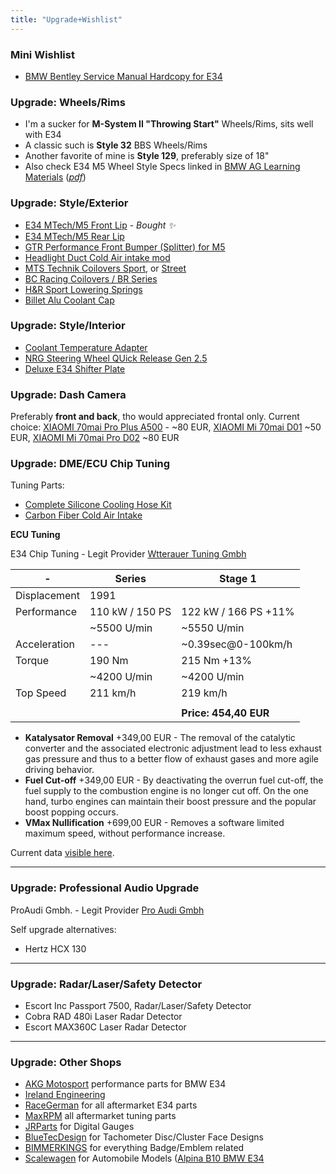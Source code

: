 ```yaml
---
title: "Upgrade+Wishlist"
---
```


### Mini Wishlist

* [BMW Bentley Service Manual Hardcopy for E34](https://racegerman.com/collections/e34-all-products/products/bmw-bentley-service-manuals?variant=41851859009690) 

### Upgrade: Wheels/Rims

* I'm a sucker for **M-System II "Throwing Start"** Wheels/Rims, sits well with E34
* A classic such is **Style 32** BBS Wheels/Rims
* Another favorite of mine is **Style 129**, preferably size of 18"
* Also check E34 M5 Wheel Style Specs linked in [BMW AG Learning Materials](/bmw-ag-e34-learning-materials) (*[pdf](https://www.myclassicparts.com/wp-content/uploads/2021/10/07_BMW_E34_M5_Wheel_Style_Specs_Options.pdf)*)

### Upgrade: Style/Exterior

* [E34 MTech/M5 Front Lip](https://racegerman.com/collections/e34-all-products/products/e34-mtech-lip) - *Bought ✨*
* [E34 MTech/M5 Rear Lip](https://www.myclassicparts.com/product/bmw-e34-parts/)
* [GTR Performance Front Bumper (Splitter) for M5](https://protuning.com/en/63584-gtr-performance-front-bumper-splitter-for-e34-m5)
* [Headlight Duct Cold Air intake mod](https://racegerman.com/products/e34-headlight-duct)
* [MTS Technik Coilovers Sport](https://racegerman.com/collections/e34-all-products/products/mts-technik-e34-coilovers-sport), or [Street](https://racegerman.com/collections/e34-all-products/products/mts-technik-e34-coilovers-street)
* [BC Racing Coilovers / BR Series](https://racegerman.com/collections/e34-all-products/products/bmw-e34-bc-racing-coilovers-br-series)
* [H&R Sport Lowering Springs](https://racegerman.com/collections/e34-all-products/products/e34-h-r-sport-lowering-springs)
* [Billet Alu Coolant Cap](https://racegerman.com/collections/e34-all-products/products/billet-aluminum-coolant-cap)

### Upgrade: Style/Interior

* [Coolant Temperature Adapter](https://racegerman.com/collections/e34-all-products/products/coolant-temperature-sender-adapter)
* [NRG Steering Wheel QUick Release Gen 2.5](https://racegerman.com/collections/e34-all-products/products/nrg-steering-wheel-quick-release-gen-2-5)
* [Deluxe E34 Shifter Plate](https://racegerman.com/collections/e34-all-products/products/deluxe-e34-shifter-surround)

### Upgrade: Dash Camera

Preferably **front and back**, tho would appreciated frontal only.
Current choice: [XIAOMI 70mai Pro Plus A500](https://www.olx.ba/artikal/42297713/xiaomi-70mai-dash-cam-pro-plus-a500-recording-camera/) - ~80 EUR, [XIAOMI Mi 70mai D01](https://sync.ba/product/xiaomi-mi-70mai-d01-dash-cam/) ~50 EUR, [XIAOMI Mi 70mai Pro D02](https://sync.ba/product/xiaomi-mi-70mai-pro-d02-dash-cam/) ~80 EUR

### Upgrade: DME/ECU Chip Tuning 

Tuning Parts:

* [Complete Silicone Cooling Hose Kit](https://racegerman.com/collections/e34-all-products/products/copy-of-complete-e34-silicone-cooling-hose-kit-m30-535i)
* [Carbon Fiber Cold Air Intake](https://racegerman.com/collections/e34-all-products/products/budget-carbon-fiber-cold-air-intake)

**ECU Tuning**

E34 Chip Tuning - Legit Provider [Wtterauer Tuning Gmbh](https://wetterauer-tuning.de/)

| -            | Series           | Stage 1                  |
| ------------ | ---------------- | ------------------------ |
| Displacement | 1991             |                       |
| Performance  | 110 kW / 150 PS  | 122 kW / 166 PS +11%     |
|              | ~5500 U/min   | ~5550 U/min           |
| Acceleration | ---              | ~0.39sec@0-100km/h |
| Torque       | 190 Nm           | 215 Nm +13%              |
|              | ~4200 U/min   | ~4200 U/min           |
| Top Speed    | 211 km/h         | 219 km/h                 |
|              |                  |                       |
|              |                  | **Price: 454,40 EUR**        |

* **Katalysator Removal** +349,00 EUR - The removal of the catalytic converter and the associated electronic adjustment lead to less exhaust gas pressure and thus to a better flow of exhaust gases and more agile driving behavior.
* **Fuel Cut-off** +349,00 EUR - By deactivating the overrun fuel cut-off, the fuel supply to the combustion engine is no longer cut off. On the one hand, turbo engines can maintain their boost pressure and the popular boost popping occurs.
* **VMax Nullification** +699,00 EUR - Removes a software limited maximum speed, without performance increase.

Current data [visible here](https://www.e34wiki.de/index.php/Fahrleistungen).

---

### Upgrade: Professional Audio Upgrade

ProAudi Gmbh. - Legit Provider [Pro Audi Gmbh](https://www.pro-audio-gmbh.com/)
	
Self upgrade alternatives:
- Hertz HCX 130

---

### Upgrade: Radar/Laser/Safety Detector
- Escort Inc Passport 7500, Radar/Laser/Safety Detector
- Cobra RAD 480i Laser Radar Detector
- Escort MAX360C Laser Radar Detector

---

### Upgrade: Other Shops
- [AKG Motosport](https://akgmotorsport.com/product-category/5-series/e34-1989-1995/) performance parts for BMW E34
- [Ireland Engineering](https://www.iemotorsport.com/product-category/other-bmws/other-bmws-e34-parts/)
- [RaceGerman](https://racegerman.com/collections/e34-all-products) for all aftermarket E34 parts
- [MaxRPM](https://www.maxrpm.de/Home) all aftermarket tuning parts
- [JRParts](https://www.etsy.com/shop/JRparts) for Digital Gauges
- [BlueTecDesign](https://www.etsy.com/shop/BluTecDesign) for Tachometer Disc/Cluster Face Designs
- [BIMMERKINGS](https://www.etsy.com/shop/BIMMERKINGS) for everything Badge/Emblem related
- [Scalewagen](https://www.etsy.com/shop/Scalewagen) for Automobile Models ([Alpina B10 BMW E34](https://www.etsy.com/listing/1452059132/alpina-b10-bmw-e34-alpina-blue-1994)
